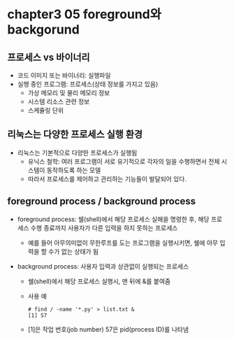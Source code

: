 # chapter3 05 foreground와 backgorund 



## 프로세스 vs 바이너리

- 코드 이미지 또는 바이너리: 실행파일
- 실행 중인 프로그램: 프로세스(상태 정보를 가지고 있음)
  - 가상 메모리 및 물리 메모리 정보
  - 시스템 리소스 관련 정보
  - 스케쥴링 단위



## 리눅스는 다양한 프로세스 실행 환경

- 리눅스는 기본적으로 다양한 프로세스가 실행됨
  - 유닉스 철학: 여러 프로그램이 서로 유기적으로 각자의 일을 수행하면서 전체 시스템이 동작하도록 하는 모델
  - 따라서 프로세스를 제어하고 관리하는 기능들이 발달되어 있다.



## foreground process / background process 

- foreground process: 쉘(shell)에서 해당 프로세스 실해을 명령한 후, 해당 프로세스 수행 종료까지 사용자가 다른 입력을 하지 못하는 프로세스

  - 예를 들어 아무의미없이 무한루프를 도는 프로그램을 실행시키면, 쉘에 아무 입력을 할 수가 없는 상태가 됨

- background process: 사용자 입력과 상관없이 실행되는 프로세스

  - 쉘(shell)에서 해당 프로세스 실행시, 맨 뒤에 &를 붙여줌

  - 사용 예

    ```shell
    # find / -name '*.py' > list.txt &
    [1] 57
    ```

  - [1]은 작업 번호(job number) 57은 pid(process ID)를 나타냄

